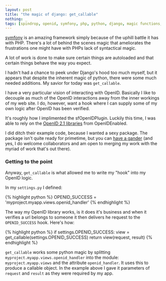 ```yaml
---
layout: post
title: "the magic of django: get_callable"
nothing: _
tags: [spindrop, openid, symfony, php, python, django, magic functions, sfopenidplugin]
---
```

[django]: http://djangoproject.com/
[rbu]: http://reviewsby.us/
[symfony]: http://symfony-project.com/


[symfony][] is an amazing framework simply because of the uphill battle it has
with PHP.  There's a lot of behind the scenes magic that ameliorates the
frustrations one might have with PHPs lack of syntactical magic.

A lot of work is done to make sure certain things are autoloaded and that
certain things behave the way you expect.

I hadn't had a chance to peek under Django's hood too much myself, but it
appears that despite the inherent magic of python, there were some much needed
additions.  My savior for today was `get_callable`.

<!--more-->
I have a very particular vision of interacting with OpenID.  Basically I like
to decouple as much of the OpenID interactions away from the inner workings of
my web site.  I do, however, want a hook where I can supply some of my own
logic after OpenID has been verified.

It's roughly how I implimented the sfOpenIDPlugin.   Luckily this time, I was
able to rely on the [OpenID 2.1
libraries](http://www.openidenabled.com/openid/libraries/python/) from
OpenIDEnabled.

I did ditch their example code, because I wanted a sexy package.  The package
isn't quite ready for primetime, but you can [have a
gander](http://svn.spindrop.us/django/trunk/) (and yes, I do welcome
collaborators and am open to merging my work with the myriad of work that's out
there).

### Getting to the point

Anyway, `get_callable` is what allowed me to write my "hook" into my OpenID
logic.

In my `settings.py` I defined:

{% highlight python %}
OPENID_SUCCESS = 'myproject.myapp.views.openid_handler'
{% endhighlight %}

The way my OpenID library works, is it does it's business and when it verifies
a url belongs to someone it then delivers he request to the `OPENID_SUCCESS`
hook.  Here's how:

{% highlight python %}
if settings.OPENID_SUCCESS:
    view = get_callable(settings.OPENID_SUCCESS)
    return view(request, result)
{% endhighlight %}

`get_callable` works some python magic by splitting
`myproject.myapp.views.openid_handler` into the module: `myproject.myapp.views`
and the attribute `openid_handler`.  It uses this to produce a callable object.
In the example above I gave it parameters of `request` and `result` as they
were required by my app.

